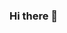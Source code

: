 ### Hi there 👋

<!--
**santosh016/santosh016** is a ✨ _special_ ✨ repository because its `README.md` (this file) appears on your GitHub profile.

Here are some ideas to get you started:

- 🔭 I’m currently working on Suvidha Foundation as Web Development Intern
- 🌱 I’m currently learning Web Development
- 👯 I’m looking to collaborate on Front-End Projects
- 💬 Ask me about C, C++, Java, Python...
- 📫 How to reach me: santoshkapari58@gmail.com
- 😄 Pronouns: He/Him
- ⚡ Fun fact: Say Hello World..! 
-->
